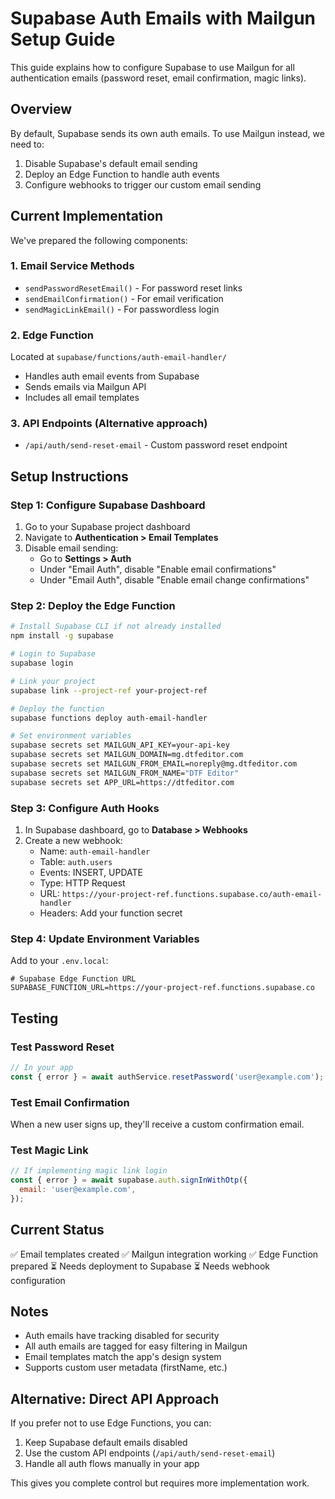 # Supabase Auth Emails with Mailgun Setup Guide

This guide explains how to configure Supabase to use Mailgun for all authentication emails (password reset, email confirmation, magic links).

## Overview

By default, Supabase sends its own auth emails. To use Mailgun instead, we need to:

1. Disable Supabase's default email sending
2. Deploy an Edge Function to handle auth events
3. Configure webhooks to trigger our custom email sending

## Current Implementation

We've prepared the following components:

### 1. Email Service Methods

- `sendPasswordResetEmail()` - For password reset links
- `sendEmailConfirmation()` - For email verification
- `sendMagicLinkEmail()` - For passwordless login

### 2. Edge Function

Located at `supabase/functions/auth-email-handler/`

- Handles auth email events from Supabase
- Sends emails via Mailgun API
- Includes all email templates

### 3. API Endpoints (Alternative approach)

- `/api/auth/send-reset-email` - Custom password reset endpoint

## Setup Instructions

### Step 1: Configure Supabase Dashboard

1. Go to your Supabase project dashboard
2. Navigate to **Authentication > Email Templates**
3. Disable email sending:
   - Go to **Settings > Auth**
   - Under "Email Auth", disable "Enable email confirmations"
   - Under "Email Auth", disable "Enable email change confirmations"

### Step 2: Deploy the Edge Function

```bash
# Install Supabase CLI if not already installed
npm install -g supabase

# Login to Supabase
supabase login

# Link your project
supabase link --project-ref your-project-ref

# Deploy the function
supabase functions deploy auth-email-handler

# Set environment variables
supabase secrets set MAILGUN_API_KEY=your-api-key
supabase secrets set MAILGUN_DOMAIN=mg.dtfeditor.com
supabase secrets set MAILGUN_FROM_EMAIL=noreply@mg.dtfeditor.com
supabase secrets set MAILGUN_FROM_NAME="DTF Editor"
supabase secrets set APP_URL=https://dtfeditor.com
```

### Step 3: Configure Auth Hooks

1. In Supabase dashboard, go to **Database > Webhooks**
2. Create a new webhook:
   - Name: `auth-email-handler`
   - Table: `auth.users`
   - Events: INSERT, UPDATE
   - Type: HTTP Request
   - URL: `https://your-project-ref.functions.supabase.co/auth-email-handler`
   - Headers: Add your function secret

### Step 4: Update Environment Variables

Add to your `.env.local`:

```env
# Supabase Edge Function URL
SUPABASE_FUNCTION_URL=https://your-project-ref.functions.supabase.co
```

## Testing

### Test Password Reset

```javascript
// In your app
const { error } = await authService.resetPassword('user@example.com');
```

### Test Email Confirmation

When a new user signs up, they'll receive a custom confirmation email.

### Test Magic Link

```javascript
// If implementing magic link login
const { error } = await supabase.auth.signInWithOtp({
  email: 'user@example.com',
});
```

## Current Status

✅ Email templates created
✅ Mailgun integration working
✅ Edge Function prepared
⏳ Needs deployment to Supabase
⏳ Needs webhook configuration

## Notes

- Auth emails have tracking disabled for security
- All auth emails are tagged for easy filtering in Mailgun
- Email templates match the app's design system
- Supports custom user metadata (firstName, etc.)

## Alternative: Direct API Approach

If you prefer not to use Edge Functions, you can:

1. Keep Supabase default emails disabled
2. Use the custom API endpoints (`/api/auth/send-reset-email`)
3. Handle all auth flows manually in your app

This gives you complete control but requires more implementation work.

